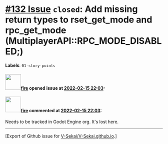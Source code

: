# [\#132 Issue](https://github.com/V-Sekai/V-Sekai.github.io/issues/132) `closed`: Add missing return types to rset_get_mode and rpc_get_mode (MultiplayerAPI::RPC_MODE_DISABLED;)
**Labels**: `01-story-points`


#### <img src="https://avatars.githubusercontent.com/u/32321?u=c2e06a3d2b49a467aa907e54aa259516440267cc&v=4" width="50">[fire](https://github.com/fire) opened issue at [2022-02-15 22:03](https://github.com/V-Sekai/V-Sekai.github.io/issues/132):



#### <img src="https://avatars.githubusercontent.com/u/32321?u=c2e06a3d2b49a467aa907e54aa259516440267cc&v=4" width="50">[fire](https://github.com/fire) commented at [2022-02-15 22:03](https://github.com/V-Sekai/V-Sekai.github.io/issues/132#issuecomment-1107843965):

Needs to be tracked in Godot Engine org. It's lost here.


-------------------------------------------------------------------------------



[Export of Github issue for [V-Sekai/V-Sekai.github.io](https://github.com/V-Sekai/V-Sekai.github.io).]

